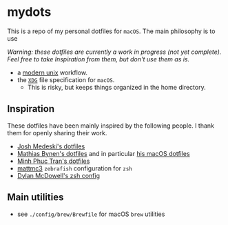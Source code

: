 # mydots

This is a repo of my personal dotfiles for `macOS`. The main philosophy is to
use

*Warning: these dotfiles are currently a work in progress (not yet complete).
Feel free to take Inspiration from them, but don't use them as is.*

- a [modern unix](https://github.com/ibraheemdev/modern-unix) workflow.
- the [`XDG`](https://github.com/mattmc3/zebrafish/blob/main/zebrafish.zsh#L13-L36)
  file specification for `macOS`.
  - This is risky, but keeps things organized in the home directory.

## Inspiration

These dotfiles have been mainly inspired by the following people. I thank them 
for openly sharing their work.

- [Josh Medeski's dotfiles](https://github.com/joshmedeski/dotfiles/tree/15576d333a884b4fb867a24f121162e4f4293a86)
- [Mathias Bynen's dotfiles](https://github.com/mathiasbynens/dotfiles)
  and in particular [his macOS dotfiles](https://github.com/mathiasbynens/dotfiles/blob/master/.macOS)
- [Minh Phuc Tran's dotfiles](https://github.com/phuctm97/dotfiles)
- [mattmc3](https://github.com/mattmc3/zebrafish/tree/a5808bf655d604a48ac8bc58d47c4aac955475e9)
  `zebrafish` configuration for `zsh`
- [Dylan McDowell's zsh config](https://github.com/dylanjm/teton/blob/2eb03539fe2c9489ed6b5ade4ee4ee44d8c6f421/config/shells/zsh/zshenv.zsh)

## Main utilities

- see `./config/brew/Brewfile` for macOS `brew` utilities
